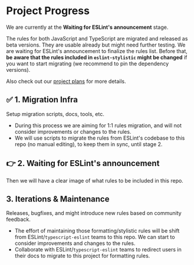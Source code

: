 # Project Progress

We are currently at the **Waiting for ESLint's announcement** stage.

The rules for both JavaScript and TypeScript are migrated and released as beta versions. They are usable already but might need further testing. We are waiting for ESLint's announcement to finalize the rules list. Before that, **be aware that the rules included in `eslint-stylistic` might be changed** if you want to start migrating (we recommend to pin the dependency versions).

Also check out our [project plans](https://github.com/eslint-stylistic/eslint-stylistic/issues/1) for more details.

## ✅ 1. Migration Infra

Setup migration scripts, docs, tools, etc. 

- During this process we are aiming for 1:1 rules migration, and will not consider improvements or changes to the rules.
- We will use scripts to migrate the rules from ESLint's codebase to this repo (no manual editing), to keep them in sync, until stage 2.

## 👉 2. Waiting for ESLint's announcement

Then we will have a clear image of what rules to be included in this repo.

## 3. Iterations & Maintenance

Releases, bugfixes, and might introduce new rules based on community feedback.

- The effort of maintaining those formatting/stylistic rules will be shift from ESLint/`typescript-eslint` teams to this repo. We can start to consider improvements and changes to the rules.
- Collaborate with ESLint/`typescript-eslint` teams to redirect users in their docs to migrate to this project for formatting rules.
